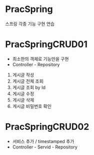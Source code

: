 # PracSpring
스프링 각종 기능 구현 연습


# PracSpringCRUD01
- 최소한의 객체로 기능만을 구현
- Controller - Repository
1. 게시글 작성
2. 게시글 전체 조회
3. 게시글 조회 by Id
4. 게시글 수정
5. 게시글 삭제
6. 게시글 비밀번호 확인

# PracSpringCRUD02
- 서비스 추가 / timestamped 추가
- Controller - Servid - Repository
